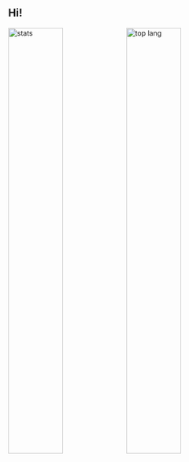 ## Hi!

<img alt="stats" align="left" width="47%" src="https://github-readme-stats.vercel.app/api?username=Freshestocto&show_icons=true&theme=radical"/>

<img alt="top lang" align="left" width="47%" src="https://github-readme-stats.vercel.app/api/top-langs/?username=Freshestocto"/>

<!--
**Freshestocto/Freshestocto** is a ✨ _special_ ✨ repository because its `README.md` (this file) appears on your GitHub profile.

Here are some ideas to get you started:

- 🔭 I’m currently working on ...
- 🌱 I’m currently learning ...
- 👯 I’m looking to collaborate on ...
- 🤔 I’m looking for help with ...
- 💬 Ask me about ...
- 📫 How to reach me: ...
- 😄 Pronouns: ...
- ⚡ Fun fact: ...
-->
